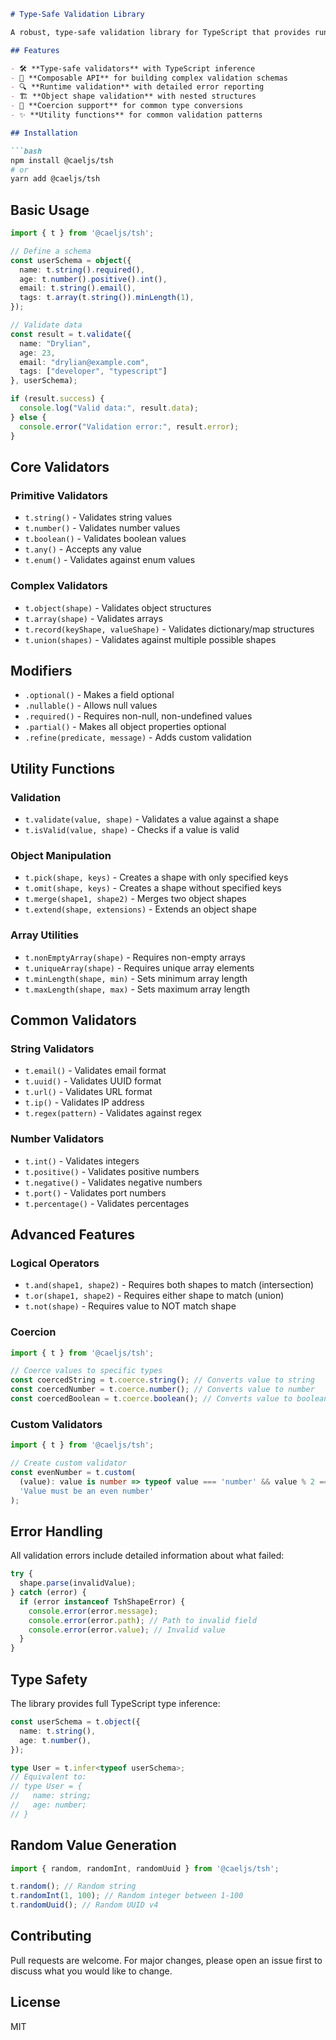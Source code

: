 ```markdown
# Type-Safe Validation Library

A robust, type-safe validation library for TypeScript that provides runtime validation while maintaining full type safety.

## Features

- 🛠️ **Type-safe validators** with TypeScript inference
- 🧩 **Composable API** for building complex validation schemas
- 🔍 **Runtime validation** with detailed error reporting
- 🏗️ **Object shape validation** with nested structures
- 🔄 **Coercion support** for common type conversions
- ✨ **Utility functions** for common validation patterns

## Installation

```bash
npm install @caeljs/tsh
# or
yarn add @caeljs/tsh
```

## Basic Usage

```typescript
import { t } from '@caeljs/tsh';

// Define a schema
const userSchema = object({
  name: t.string().required(),
  age: t.number().positive().int(),
  email: t.string().email(),
  tags: t.array(t.string()).minLength(1),
});

// Validate data
const result = t.validate({
  name: "Drylian",
  age: 23,
  email: "drylian@example.com",
  tags: ["developer", "typescript"]
}, userSchema);

if (result.success) {
  console.log("Valid data:", result.data);
} else {
  console.error("Validation error:", result.error);
}
```

## Core Validators

### Primitive Validators

- `t.string()` - Validates string values
- `t.number()` - Validates number values
- `t.boolean()` - Validates boolean values
- `t.any()` - Accepts any value
- `t.enum()` - Validates against enum values

### Complex Validators

- `t.object(shape)` - Validates object structures
- `t.array(shape)` - Validates arrays
- `t.record(keyShape, valueShape)` - Validates dictionary/map structures
- `t.union(shapes)` - Validates against multiple possible shapes

## Modifiers

- `.optional()` - Makes a field optional
- `.nullable()` - Allows null values
- `.required()` - Requires non-null, non-undefined values
- `.partial()` - Makes all object properties optional
- `.refine(predicate, message)` - Adds custom validation

## Utility Functions

### Validation

- `t.validate(value, shape)` - Validates a value against a shape
- `t.isValid(value, shape)` - Checks if a value is valid

### Object Manipulation

- `t.pick(shape, keys)` - Creates a shape with only specified keys
- `t.omit(shape, keys)` - Creates a shape without specified keys
- `t.merge(shape1, shape2)` - Merges two object shapes
- `t.extend(shape, extensions)` - Extends an object shape

### Array Utilities

- `t.nonEmptyArray(shape)` - Requires non-empty arrays
- `t.uniqueArray(shape)` - Requires unique array elements
- `t.minLength(shape, min)` - Sets minimum array length
- `t.maxLength(shape, max)` - Sets maximum array length

## Common Validators

### String Validators

- `t.email()` - Validates email format
- `t.uuid()` - Validates UUID format
- `t.url()` - Validates URL format
- `t.ip()` - Validates IP address
- `t.regex(pattern)` - Validates against regex

### Number Validators

- `t.int()` - Validates integers
- `t.positive()` - Validates positive numbers
- `t.negative()` - Validates negative numbers
- `t.port()` - Validates port numbers
- `t.percentage()` - Validates percentages

## Advanced Features

### Logical Operators

- `t.and(shape1, shape2)` - Requires both shapes to match (intersection)
- `t.or(shape1, shape2)` - Requires either shape to match (union)
- `t.not(shape)` - Requires value to NOT match shape

### Coercion

```typescript
import { t } from '@caeljs/tsh';

// Coerce values to specific types
const coercedString = t.coerce.string(); // Converts value to string
const coercedNumber = t.coerce.number(); // Converts value to number
const coercedBoolean = t.coerce.boolean(); // Converts value to boolean
```

### Custom Validators

```typescript
import { t } from '@caeljs/tsh';

// Create custom validator
const evenNumber = t.custom(
  (value): value is number => typeof value === 'number' && value % 2 === 0,
  'Value must be an even number'
);
```

## Error Handling

All validation errors include detailed information about what failed:

```typescript
try {
  shape.parse(invalidValue);
} catch (error) {
  if (error instanceof TshShapeError) {
    console.error(error.message);
    console.error(error.path); // Path to invalid field
    console.error(error.value); // Invalid value
  }
}
```

## Type Safety

The library provides full TypeScript type inference:

```typescript
const userSchema = t.object({
  name: t.string(),
  age: t.number(),
});

type User = t.infer<typeof userSchema>;
// Equivalent to:
// type User = {
//   name: string;
//   age: number;
// }
```

## Random Value Generation

```typescript
import { random, randomInt, randomUuid } from '@caeljs/tsh';

t.random(); // Random string
t.randomInt(1, 100); // Random integer between 1-100
t.randomUuid(); // Random UUID v4
```

## Contributing

Pull requests are welcome. For major changes, please open an issue first to discuss what you would like to change.

## License

MIT
```